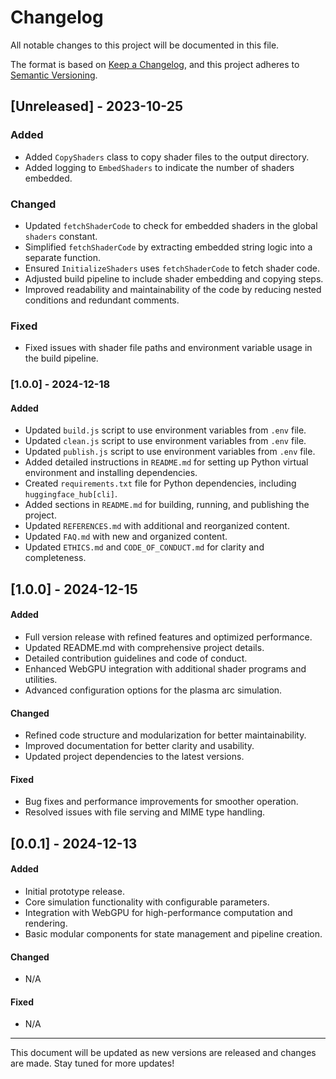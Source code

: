 # Changelog

All notable changes to this project will be documented in this file.

The format is based on [Keep a Changelog](https://keepachangelog.com/en/1.0.0/), and this project adheres to [Semantic Versioning](https://semver.org/spec/v2.0.0.html).

## [Unreleased] - 2023-10-25

### Added
- Added `CopyShaders` class to copy shader files to the output directory.
- Added logging to `EmbedShaders` to indicate the number of shaders embedded.

### Changed
- Updated `fetchShaderCode` to check for embedded shaders in the global `shaders` constant.
- Simplified `fetchShaderCode` by extracting embedded string logic into a separate function.
- Ensured `InitializeShaders` uses `fetchShaderCode` to fetch shader code.
- Adjusted build pipeline to include shader embedding and copying steps.
- Improved readability and maintainability of the code by reducing nested conditions and redundant comments.

### Fixed
- Fixed issues with shader file paths and environment variable usage in the build pipeline.

### [1.0.0] - 2024-12-18
#### Added
- Updated `build.js` script to use environment variables from `.env` file.
- Updated `clean.js` script to use environment variables from `.env` file.
- Updated `publish.js` script to use environment variables from `.env` file.
- Added detailed instructions in `README.md` for setting up Python virtual environment and installing dependencies.
- Created `requirements.txt` file for Python dependencies, including `huggingface_hub[cli]`.
- Added sections in `README.md` for building, running, and publishing the project.
- Updated `REFERENCES.md` with additional and reorganized content.
- Updated `FAQ.md` with new and organized content.
- Updated `ETHICS.md` and `CODE_OF_CONDUCT.md` for clarity and completeness.

## [1.0.0] - 2024-12-15
#### Added
- Full version release with refined features and optimized performance.
- Updated README.md with comprehensive project details.
- Detailed contribution guidelines and code of conduct.
- Enhanced WebGPU integration with additional shader programs and utilities.
- Advanced configuration options for the plasma arc simulation.

#### Changed
- Refined code structure and modularization for better maintainability.
- Improved documentation for better clarity and usability.
- Updated project dependencies to the latest versions.

#### Fixed
- Bug fixes and performance improvements for smoother operation.
- Resolved issues with file serving and MIME type handling.

## [0.0.1] - 2024-12-13
#### Added
- Initial prototype release.
- Core simulation functionality with configurable parameters.
- Integration with WebGPU for high-performance computation and rendering.
- Basic modular components for state management and pipeline creation.

#### Changed
- N/A

#### Fixed
- N/A

---

This document will be updated as new versions are released and changes are made. Stay tuned for more updates!
